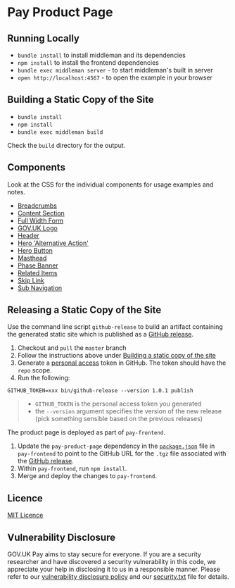 # Pay Product Page

## Running Locally

- `bundle install` to install middleman and its dependencies
- `npm install` to install the frontend dependencies
- `bundle exec middleman server` - to start middleman's built in server
- `open http://localhost:4567` - to open the example in your browser

## Building a Static Copy of the Site

- `bundle install`
- `npm install`
- `bundle exec middleman build`

Check the `build` directory for the output.

## Components

Look at the CSS for the individual components for usage examples and notes.

- [Breadcrumbs](source/stylesheets/modules/_breadcrumbs.scss)
- [Content Section](source/stylesheets/modules/_content-section.scss)
- [Full Width Form](source/stylesheets/modules/_full-width-form.scss)
- [GOV.UK Logo](source/stylesheets/modules/_govuk-logo.scss)
- [Header](source/stylesheets/modules/_header.scss)
- [Hero 'Alternative Action'](source/stylesheets/modules/_hero-alternative-action.scss)
- [Hero Button](source/stylesheets/modules/_hero-button.scss)
- [Masthead](source/stylesheets/modules/_masthead.scss)
- [Phase Banner](source/stylesheets/modules/_phase-banner.scss)
- [Related Items](source/stylesheets/modules/_related-items.scss)
- [Skip Link](source/stylesheets/modules/_skip-link.scss)
- [Sub Navigation](source/stylesheets/modules/_sub-navigation.scss)

## Releasing a Static Copy of the Site

Use the command line script `github-release` to build an artifact containing the generated static site which is published as a [GitHub release](https://github.com/alphagov/pay-product-page/releases).

1. Checkout and `pull` the `master` branch
2. Follow the instructions above under [Building a static copy of the site](#building-a-static-copy-of-the-site)
3. Generate a [personal access](https://github.com/settings/tokens) token in GitHub. The token should have the `repo` scope.
4. Run the following:

```GITHUB_TOKEN=xxx bin/github-release --version 1.0.1 publish```

>- `GITHUB_TOKEN` is the personal access token you generated
>- the `--version` argument specifies the version of the new release (pick something sensible based on the previous releases)

The product page is deployed as part of `pay-frontend`.

1. Update the `pay-product-page` dependency in the [`package.json`](https://github.com/alphagov/pay-frontend/blob/master/package.json) file in `pay-frontend` to point to the GitHub URL for the `.tgz` file associated with the [GitHub release](https://github.com/alphagov/pay-product-page/releases).
2. Within `pay-frontend`, run `npm install`.
3. Merge and deploy the changes to `pay-frontend`.

## Licence

[MIT Licence](LICENCE)

## Vulnerability Disclosure

GOV.UK Pay aims to stay secure for everyone. If you are a security researcher and have discovered a security vulnerability in this code, we appreciate your help in disclosing it to us in a responsible manner. Please refer to our [vulnerability disclosure policy](https://www.gov.uk/help/report-vulnerability) and our [security.txt](https://vdp.cabinetoffice.gov.uk/.well-known/security.txt) file for details.
